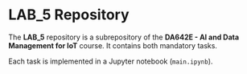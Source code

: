 # LAB_5 Repository

The **LAB_5** repository is a subrepository of the **DA642E - AI and Data Management for IoT** course. It contains both mandatory tasks.  

Each task is implemented in a Jupyter notebook (`main.ipynb`). 
